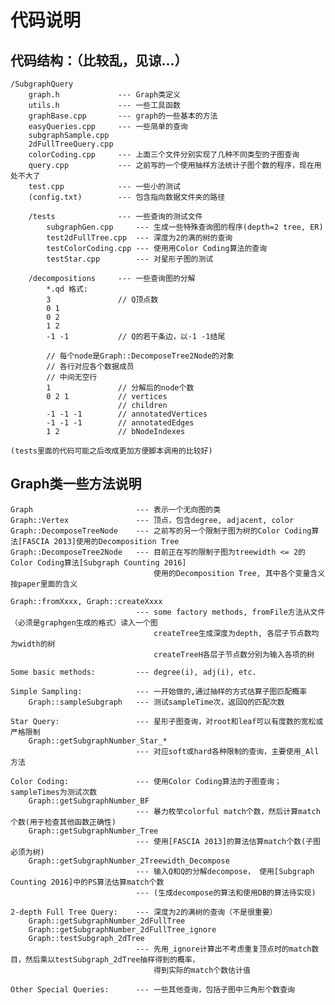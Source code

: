 # 代码说明

## 代码结构：（比较乱，见谅...）

    /SubgraphQuery
        graph.h             --- Graph类定义
        utils.h             --- 一些工具函数
        graphBase.cpp       --- graph的一些基本的方法
        easyQueries.cpp     --- 一些简单的查询
        subgraphSample.cpp
        2dFullTreeQuery.cpp
        colorCoding.cpp     --- 上面三个文件分别实现了几种不同类型的子图查询
        query.cpp           --- 之前写的一个使用抽样方法统计子图个数的程序，现在用处不大了
        test.cpp            --- 一些小的测试
        (config.txt)        --- 包含指向数据文件夹的路径

        /tests              --- 一些查询的测试文件
            subgraphGen.cpp     --- 生成一些特殊查询图的程序(depth=2 tree, ER)
            test2dFullTree.cpp  --- 深度为2的满的树的查询
            testColorCoding.cpp --- 使用用Color Coding算法的查询
            testStar.cpp        --- 对星形子图的测试

        /decompositions     --- 一些查询图的分解
            *.qd 格式:
            3               // Q顶点数
            0 1
            0 2
            1 2
            -1 -1           // Q的若干条边，以-1 -1结尾

            // 每个node是Graph::DecomposeTree2Node的对象
            // 各行对应各个数据成员
            // 中间无空行
            1               // 分解后的node个数
            0 2 1           // vertices
                            // children
            -1 -1 -1        // annotatedVertices
            -1 -1 -1        // annotatedEdges
            1 2             // bNodeIndexes

    (tests里面的代码可能之后改成更加方便脚本调用的比较好)

## Graph类一些方法说明

    Graph                       --- 表示一个无向图的类
    Graph::Vertex               --- 顶点，包含degree, adjacent, color
    Graph::DecomposeTreeNode    --- 之前写的另一个限制子图为树的Color Coding算法[FASCIA 2013]使用的Decomposition Tree
    Graph::DecomposeTree2Node   --- 目前正在写的限制子图为treewidth <= 2的Color Coding算法[Subgraph Counting 2016]
                                    使用的Decomposition Tree, 其中各个变量含义按paper里面的含义

    Graph::fromXxxx, Graph::createXxxx
                                --- some factory methods, fromFile方法从文件（必须是graphgen生成的格式）读入一个图
                                    createTree生成深度为depth, 各层子节点数均为width的树
                                    createTreeH各层子节点数分别为输入各项的树

    Some basic methods:         --- degree(i), adj(i), etc.

    Simple Sampling:            --- 一开始做的,通过抽样的方式估算子图匹配概率
        Graph::sampleSubgraph   --- 测试sampleTime次，返回Q的匹配次数

    Star Query:                 --- 星形子图查询，对root和leaf可以有度数的宽松或严格限制
        Graph::getSubgraphNumber_Star_*
                                --- 对应soft或hard各种限制的查询，主要使用_All方法

    Color Coding:               --- 使用Color Coding算法的子图查询；sampleTimes为测试次数
        Graph::getSubgraphNumber_BF
                                --- 暴力枚举colorful match个数，然后计算match个数(用于检查其他函数正确性)
        Graph::getSubgraphNumber_Tree
                                --- 使用[FASCIA 2013]的算法估算match个数(子图必须为树)
        Graph::getSubgraphNumber_2Treewidth_Decompose
                                --- 输入Q和Q的分解decompose， 使用[Subgraph Counting 2016]中的PS算法估算match个数
                                --- (生成decompose的算法和使用DB的算法待实现)

    2-depth Full Tree Query:    --- 深度为2的满树的查询（不是很重要）
        Graph::getSubgraphNumber_2dFullTree
        Graph::getSubgraphNumber_2dFullTree_ignore
        Graph::testSubgraph_2dTree
                                --- 先用_ignore计算出不考虑重复顶点时的match数目，然后乘以testSubgraph_2dTree抽样得到的概率，
                                    得到实际的match个数估计值

    Other Special Queries:      --- 一些其他查询，包括子图中三角形个数查询
